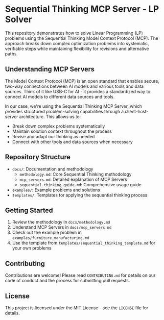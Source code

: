 # Sequential Thinking MCP Server - LP Solver

This repository demonstrates how to solve Linear Programming (LP) problems using the Sequential Thinking Model Context Protocol (MCP). The approach breaks down complex optimization problems into systematic, verifiable steps while maintaining flexibility for revisions and alternative paths.

## Understanding MCP Servers

The Model Context Protocol (MCP) is an open standard that enables secure, two-way connections between AI models and various tools and data sources. Think of it like USB-C for AI - it provides a standardized way to connect AI models to different data sources and tools.

In our case, we're using the Sequential Thinking MCP Server, which provides structured problem-solving capabilities through a client-host-server architecture. This allows us to:
- Break down complex problems systematically
- Maintain solution context throughout the process
- Revise and adapt our thinking as needed
- Connect with other tools and data sources when necessary

## Repository Structure

- `docs/`: Documentation and methodology
  - `methodology.md`: Core Sequential Thinking methodology
  - `mcp_servers.md`: Detailed explanation of MCP Servers
  - `sequential_thinking_guide.md`: Comprehensive usage guide
- `examples/`: Example problems and solutions
- `templates/`: Templates for applying the sequential thinking process

## Getting Started

1. Review the methodology in `docs/methodology.md`
2. Understand MCP Servers in `docs/mcp_servers.md`
3. Check out the example problem in `examples/furniture_manufacturing.md`
4. Use the template from `templates/sequential_thinking_template.md` for your own problems

## Contributing

Contributions are welcome! Please read `CONTRIBUTING.md` for details on our code of conduct and the process for submitting pull requests.

## License

This project is licensed under the MIT License - see the `LICENSE` file for details.
